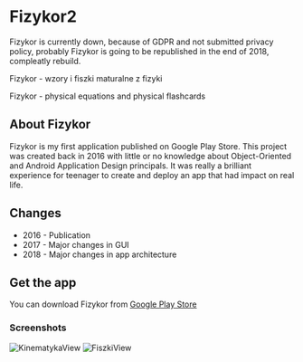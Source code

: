 # Fizykor2

Fizykor is currently down, because of GDPR and not submitted privacy policy, probably Fizykor is going to be republished in the end of 2018, compleatly rebuild.

Fizykor - wzory i fiszki maturalne z fizyki


Fizykor - physical equations and physical flashcards 
## About Fizykor
Fizykor is my first application published on Google Play Store. This project was created back in 2016 with little or no knowledge about Object-Oriented and Android Application Design principals. It was really a brilliant experience for teenager to create and deploy an app that had impact on real life.
## Changes 
* 2016 - Publication
* 2017 - Major changes in GUI
* 2018 - Major changes in app architecture 
## Get the app
You can download Fizykor from [Google Play Store](https://play.google.com/store/apps/details?id=com.clakestudio.pc.fizykor)
### Screenshots
![KinematykaView](https://lh3.googleusercontent.com/BQvIxBIUFgSa_Y4Roh7k_LXDVTFq9WgMK9x7TmmH91TezavpeMwPuIGKxWIo6A_Ad5U=w1920-h985-rw)
![FiszkiView](https://lh3.googleusercontent.com/k-lJl7_OwG-xf5rVxdsQvrJVQQcFGITxGXOMRywre1zUyPuhZGAY2IEEXLJOBuVenA=w1920-h985-rw)
